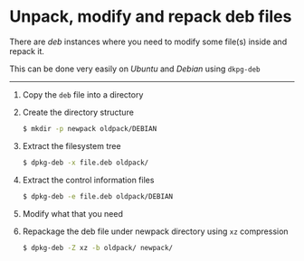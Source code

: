 # Unpack, modify and repack deb files


There are _deb_ instances where you need to modify some file(s) inside and repack it.

This can be done very easily on _Ubuntu_ and _Debian_ using `dkpg-deb`

-----

1. Copy the `deb` file into a directory

2. Create the directory structure
   ```bash
   $ mkdir -p newpack oldpack/DEBIAN
   ```
    
3. Extract the filesystem tree
   ```bash
   $ dpkg-deb -x file.deb oldpack/
   ```
    
4. Extract the control information files
   ```bash
   $ dpkg-deb -e file.deb oldpack/DEBIAN
   ```

5. Modify what that you need

6. Repackage the deb file under newpack directory using `xz` compression
   ```bash
   $ dpkg-deb -Z xz -b oldpack/ newpack/
   ```
